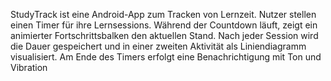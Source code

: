 StudyTrack ist eine Android-App zum Tracken von Lernzeit. Nutzer stellen einen Timer für ihre Lernsessions. Während der Countdown läuft, zeigt ein animierter Fortschrittsbalken den aktuellen Stand. Nach jeder Session wird die Dauer gespeichert und in einer zweiten Aktivität als Liniendiagramm visualisiert. Am Ende des Timers erfolgt eine Benachrichtigung mit Ton und Vibration